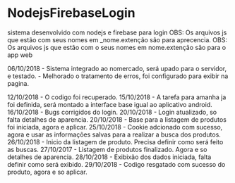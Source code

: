 # NodejsFirebaseLogin

sistema desenvolvido com nodejs e firebase para login
OBS: Os arquivos js que estão com seus nomes em _nome.extenção são para aprecencia.
OBS: Os arquivos js que estão com o seus nomes em nome.extenção são para o app web

06/10/2018 - Sistema integrado ao nomercado, será upado para o servidor, e testado.
		   - Melhorado o tratamento de erros, foi configurado para exibir na pagina.

12/10/2018 - O codigo foi recuperado.
15/10/2018 - A tarefa para amanha ja foi definida, será montado a interface base igual ao aplicativo android.
16/10/2018 - Bugs corrigidos do login.
20/10/2018 - Login atualizado, so falta detalhes de aparencia.
20/10/2018 - Base para a listagem de produtos foi iniciada, agora e aplicar.
25/10/2018 - Cookie adcionado com sucesso, agora e usar as informações salvas para a realizar a busca dos produtos.
26/10/2018 - Inicio da listagem de produto. Precisa definir como será feito as buscas.
27/10/2017 - Listagem de produtos finalizado. Agora e so detalhes de aparencia.
28/10/2018 - Exibixão dos dados iniciada, falta definir como será exibido.
29/10/2018 - Codigo resgatado com sucesso do produto, agora e so aplicar.